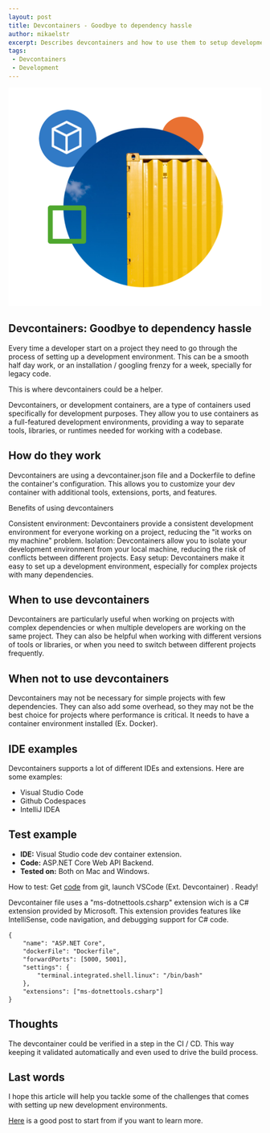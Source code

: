 ```yaml
---
layout: post
title: Devcontainers - Goodbye to dependency hassle
author: mikaelstr
excerpt: Describes devcontainers and how to use them to setup development environments easily.
tags:
 - Devcontainers
 - Development
---
```



![Illustration of devcontainers](/img/2024-05-13-devcontainers/devcontainer.png)

## Devcontainers: Goodbye to dependency hassle

Every time a developer start on a project they need to go through the process of setting up a development environment. This can be a smooth half day work, or an installation / googling frenzy for a week, specially for legacy code.  

This is where devcontainers could be a helper.

Devcontainers, or development containers, are a type of containers used specifically for development purposes. They allow you to use containers as a full-featured development environments, providing a way to separate tools, libraries, or runtimes needed for working with a codebase.

## How do they work

Devcontainers are using a devcontainer.json file and a Dockerfile to define the container's configuration. This allows you to customize your dev container with additional tools, extensions, ports, and features.

Benefits of using devcontainers

Consistent environment: Devcontainers provide a consistent development environment for everyone working on a project, reducing the "it works on my machine" problem.
Isolation: Devcontainers allow you to isolate your development environment from your local machine, reducing the risk of conflicts between different projects.
Easy setup: Devcontainers make it easy to set up a development environment, especially for complex projects with many dependencies.

## When to use devcontainers

Devcontainers are particularly useful when working on projects with complex dependencies or when multiple developers are working on the same project. They can also be helpful when working with different versions of tools or libraries, or when you need to switch between different projects frequently.

## When not to use devcontainers

Devcontainers may not be necessary for simple projects with few dependencies. They can also add some overhead, so they may not be the best choice for projects where performance is critical. It needs to have a container environment installed (Ex. Docker).

## IDE examples

Devcontainers supports a lot of different IDEs and extensions. Here are some examples:

- Visual Studio Code
- Github Codespaces
- IntelliJ IDEA


## Test example

- **IDE:** Visual Studio code dev container extension.
- **Code:** ASP.NET Core Web API Backend.
- **Tested on:** Both on Mac and Windows.


How to test: Get [code](https://github.com/MikaelStr/DevContainerRESTBackend) from git, launch VSCode (Ext. Devcontainer) . Ready!

Devcontainer file uses a "ms-dotnettools.csharp" extension wich is a C# extension provided by Microsoft. This extension provides features like IntelliSense, code navigation, and debugging support for C# code.
```
{
    "name": "ASP.NET Core",
    "dockerFile": "Dockerfile",
    "forwardPorts": [5000, 5001],
    "settings": { 
        "terminal.integrated.shell.linux": "/bin/bash"
    },
    "extensions": ["ms-dotnettools.csharp"]
}
```

## Thoughts

The devcontainer could be verified in a step in the CI / CD. This way keeping it validated automatically and even used to drive the build process.

## Last words

I hope this article will help you tackle some of the challenges that comes with setting up new development environments.

[Here](https://devblogs.microsoft.com/ise/dev-containers/) is a good post to start from if you want to learn more.
